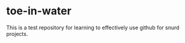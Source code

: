 toe-in-water
============

This is a test repository for learning to effectively use github for snurd projects.
